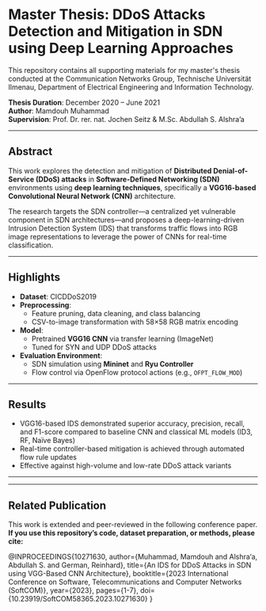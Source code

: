 #  Master Thesis: DDoS Attacks Detection and Mitigation in SDN using Deep Learning Approaches

This repository contains all supporting materials for my master's thesis conducted at the Communication Networks Group, Technische Universität Ilmenau, Department of Electrical Engineering and Information Technology.

**Thesis Duration**: December 2020 – June 2021  
**Author**: Mamdouh Muhammad  
**Supervision**: Prof. Dr. rer. nat. Jochen Seitz & M.Sc. Abdullah S. Alshra’a

---

##  Abstract

This work explores the detection and mitigation of **Distributed Denial-of-Service (DDoS) attacks** in **Software-Defined Networking (SDN)** environments using **deep learning techniques**, specifically a **VGG16-based Convolutional Neural Network (CNN)** architecture.

The research targets the SDN controller—a centralized yet vulnerable component in SDN architectures—and proposes a deep-learning-driven Intrusion Detection System (IDS) that transforms traffic flows into RGB image representations to leverage the power of CNNs for real-time classification.

---

##  Highlights

- **Dataset**: CICDDoS2019  
- **Preprocessing**:
  - Feature pruning, data cleaning, and class balancing
  - CSV-to-image transformation with 58×58 RGB matrix encoding
- **Model**:
  - Pretrained **VGG16 CNN** via transfer learning (ImageNet)
  - Tuned for SYN and UDP DDoS attacks
- **Evaluation Environment**:
  - SDN simulation using **Mininet** and **Ryu Controller**
  - Flow control via OpenFlow protocol actions (e.g., `OFPT_FLOW_MOD`)

---

##  Results

- VGG16-based IDS demonstrated superior accuracy, precision, recall, and F1-score compared to baseline CNN and classical ML models (ID3, RF, Naïve Bayes)
- Real-time controller-based mitigation is achieved through automated flow rule updates
- Effective against high-volume and low-rate DDoS attack variants

---

---

##  Related Publication

This work is extended and peer-reviewed in the following conference paper.  
**If you use this repository’s code, dataset preparation, or methods, please cite:**

@INPROCEEDINGS{10271630,
author={Muhammad, Mamdouh and Alshra‘a, Abdullah S. and German, Reinhard},
title={An IDS for DDoS Attacks in SDN using VGG-Based CNN Architecture},
booktitle={2023 International Conference on Software, Telecommunications and Computer Networks (SoftCOM)},
year={2023},
pages={1-7},
doi={10.23919/SoftCOM58365.2023.10271630}
}


